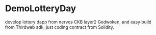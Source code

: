 # DemoLotteryDay
develop lottery dapp from nervos CKB layer2 Godwoken, and easy build from Thirdweb sdk, just coding contract from Solidity.
